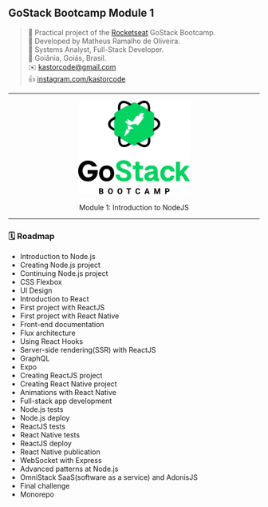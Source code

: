 ## GoStack Bootcamp Module 1
> 🚀 Practical project of the [Rocketseat](https://rocketseat.com.br) GoStack Bootcamp.  
👷 Developed by Matheus Ramalho de Oliveira.  
🔨 Systems Analyst, Full-Stack Developer.  
🏡 Goiânia, Goiás, Brasil.  
✉️ kastorcode@gmail.com  
👍 [instagram.com/kastorcode](https://www.instagram.com/kastorcode)

---

<p align="center">
  <img src="assets/gostack.png" />
</p>
<p align="center">
    Module 1: Introduction to NodeJS
</p>

---

### 🗓 ️Roadmap
- Introduction to Node.js
- Creating Node.js project
- Continuing Node.js project
- CSS Flexbox
- UI Design
- Introduction to React
- First project with ReactJS
- First project with React Native
- Front-end documentation
- Flux architecture
- Using React Hooks
- Server-side rendering(SSR) with ReactJS
- GraphQL
- Expo
- Creating ReactJS project
- Creating React Native project
- Animations with React Native
- Full-stack app development
- Node.js tests
- Node.js deploy
- ReactJS tests
- React Native tests
- ReactJS deploy
- React Native publication
- WebSocket with Express
- Advanced patterns at Node.js
- OmniStack SaaS(software as a service) and AdonisJS
- Final challenge
- Monorepo
